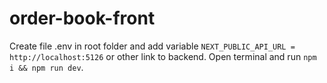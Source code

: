 # order-book-front

Create file .env in root folder and add variable `NEXT_PUBLIC_API_URL = http://localhost:5126` or other link to backend.
Open terminal and run `npm i && npm run dev`.
